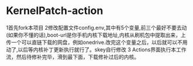# KernelPatch-action
1首先fork本项目
2修改配置文件config.env,其中有5个变量,前三个最好不要去动(如果你不懂的话),boot-url是你手机内核下载地址,内核从刷机包中提取出来，上传一个可以直链下载的网盘，例如onedrive.改完这个变量之后，以后就可以不用动了,以后等内核补丁更新执行就行了。skey自行修改
3 Actions界面执行本工作流，然后待修补完毕，滑到最下面，下载修补过后的内核。
